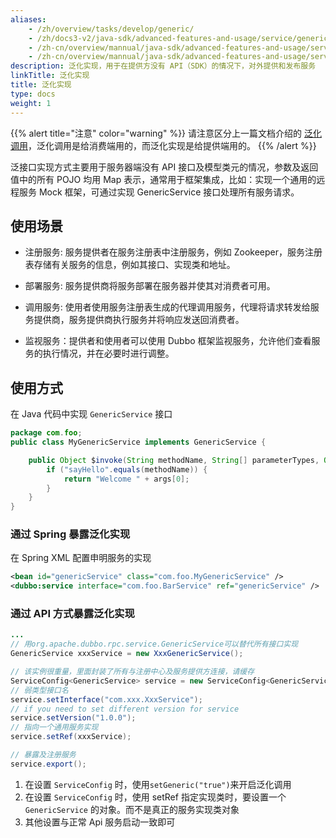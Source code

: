 ```yaml
---
aliases:
    - /zh/overview/tasks/develop/generic/
    - /zh/docs3-v2/java-sdk/advanced-features-and-usage/service/generic-reference/
    - /zh-cn/overview/mannual/java-sdk/advanced-features-and-usage/service/generic/
    - /zh-cn/overview/mannual/java-sdk/advanced-features-and-usage/service/generic-reference/
description: 泛化实现，用于在提供方没有 API（SDK）的情况下，对外提供和发布服务
linkTitle: 泛化实现
title: 泛化实现
type: docs
weight: 1
---
```


{{% alert title="注意" color="warning" %}}
请注意区分上一篇文档介绍的 [泛化调用](../generic)，泛化调用是给消费端用的，而泛化实现是给提供端用的。
{{% /alert %}}

泛接口实现方式主要用于服务器端没有 API 接口及模型类元的情况，参数及返回值中的所有 POJO 均用 Map 表示，通常用于框架集成，比如：实现一个通用的远程服务 Mock 框架，可通过实现 GenericService 接口处理所有服务请求。

## 使用场景
* 注册服务: 服务提供者在服务注册表中注册服务，例如 Zookeeper，服务注册表存储有关服务的信息，例如其接口、实现类和地址。

* 部署服务: 服务提供商将服务部署在服务器并使其对消费者可用。

* 调用服务: 使用者使用服务注册表生成的代理调用服务，代理将请求转发给服务提供商，服务提供商执行服务并将响应发送回消费者。

* 监视服务：提供者和使用者可以使用 Dubbo 框架监视服务，允许他们查看服务的执行情况，并在必要时进行调整。


## 使用方式
在 Java 代码中实现 `GenericService` 接口

```java
package com.foo;
public class MyGenericService implements GenericService {

    public Object $invoke(String methodName, String[] parameterTypes, Object[] args) throws GenericException {
        if ("sayHello".equals(methodName)) {
            return "Welcome " + args[0];
        }
    }
}
```

### 通过 Spring 暴露泛化实现

在 Spring XML 配置申明服务的实现

```xml
<bean id="genericService" class="com.foo.MyGenericService" />
<dubbo:service interface="com.foo.BarService" ref="genericService" />
```

### 通过 API 方式暴露泛化实现

```java
...
// 用org.apache.dubbo.rpc.service.GenericService可以替代所有接口实现
GenericService xxxService = new XxxGenericService();

// 该实例很重量，里面封装了所有与注册中心及服务提供方连接，请缓存
ServiceConfig<GenericService> service = new ServiceConfig<GenericService>();
// 弱类型接口名
service.setInterface("com.xxx.XxxService");
// if you need to set different version for service
service.setVersion("1.0.0");
// 指向一个通用服务实现
service.setRef(xxxService);

// 暴露及注册服务
service.export();
```

1. 在设置 `ServiceConfig` 时，使用`setGeneric("true")`来开启泛化调用
2. 在设置 `ServiceConfig` 时，使用 setRef 指定实现类时，要设置一个 `GenericService` 的对象。而不是真正的服务实现类对象
3. 其他设置与正常 Api 服务启动一致即可
